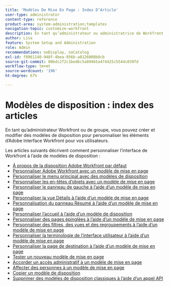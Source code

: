 ```yaml
---
title: 'Modèles De Mise En Page : Index D’Article'
user-type: administrator
content-type: reference
product-area: system-administration;templates
navigation-topic: customize-workfront
description: En tant qu’administrateur ou administratrice de Workfront ou administrateur ou administratrice de groupes, vous pouvez créer et modifier des modèles de disposition afin de personnaliser les éléments de l’interface de Workfront pour vos utilisateurs et utilisatrices.
author: Lisa
feature: System Setup and Administration
role: Admin
recommendations: noDisplay, noCatalog
exl-id: f8961140-948f-4bea-956b-a8126008b8cb
source-git-commit: 80bdc2f2c1bedbc5a894b5a474425c5544c039fd
workflow-type: tm+mt
source-wordcount: '196'
ht-degree: 67%

---
```


# Modèles de disposition : index des articles

<!-- Audited: 2/2024 -->

En tant qu’administrateur Workfront ou de groupe, vous pouvez créer et modifier des modèles de disposition pour personnaliser les éléments d’Adobe
Interface Workfront pour vos utilisateurs.

Les articles suivants décrivent comment personnaliser l’interface de Workfront à l’aide de modèles de disposition :

* [À propos de la disposition Adobe Workfront par défaut](/help/quicksilver/administration-and-setup/customize-workfront/use-layout-templates/about-the-default-wf-layout.md)
* [Personnaliser Adobe Workfront avec un modèle de mise en page](/help/quicksilver/administration-and-setup/customize-workfront/use-layout-templates/brand-wf-using-a-layout-template.md)
* [Personnaliser le menu principal avec des modèles de disposition](/help/quicksilver/administration-and-setup/customize-workfront/use-layout-templates/customize-main-menu.md)
* [Personnaliser les en-têtes d’objets avec un modèle de mise en page](../../customize-workfront/use-layout-templates/customize-object-headers.md)
* [Personnaliser le panneau de gauche à l’aide d’un modèle de mise en page](/help/quicksilver/administration-and-setup/customize-workfront/use-layout-templates/customize-left-panel.md)
* [Personnaliser la vue Détails à l’aide d’un modèle de mise en page](/help/quicksilver/administration-and-setup/customize-workfront/use-layout-templates/customize-details-view-layout-template.md)
* [Personnalisation du panneau Résumé à l’aide d’un modèle de mise en page](/help/quicksilver/administration-and-setup/customize-workfront/use-layout-templates/customize-home-summary-layout-template.md)
* [Personnaliser l’accueil à l’aide d’un modèle de disposition](/help/quicksilver/administration-and-setup/customize-workfront/use-layout-templates/customize-new-home-layout-template.md)
* [Personnaliser des pages épinglées à l’aide d’un modèle de mise en page](/help/quicksilver/administration-and-setup/customize-workfront/use-layout-templates/customize-pinned-pages.md)
* [Personnaliser des filtres, des vues et des regroupements à l’aide d’un modèle de mise en page](/help/quicksilver/administration-and-setup/customize-workfront/use-layout-templates/customize-fvg-list-controls-layout-template.md)
* [Personnaliser la terminologie de l’interface utilisateur à l’aide d’un modèle de mise en page](/help/quicksilver/administration-and-setup/customize-workfront/use-layout-templates/customize-terminology.md)
* [Personnaliser la page de destination à l’aide d’un modèle de mise en page](/help/quicksilver/administration-and-setup/customize-workfront/use-layout-templates/customize-landing-page.md)
* [Tester un nouveau modèle de mise en page](/help/quicksilver/administration-and-setup/customize-workfront/use-layout-templates/test-a-layout-template.md)
* [Accorder un accès administratif à un modèle de mise en page](/help/quicksilver/administration-and-setup/customize-workfront/use-layout-templates/grant-admin-access-layout-template.md)
* [Affecter des personnes à un modèle de mise en page](/help/quicksilver/administration-and-setup/customize-workfront/use-layout-templates/assign-users-to-layout-template.md)
* [Copier un modèle de disposition](/help/quicksilver/administration-and-setup/customize-workfront/use-layout-templates/copy-a-layout-template.md)
* [Supprimer des modèles de disposition classiques à l’aide d’un appel API](/help/quicksilver/administration-and-setup/customize-workfront/use-layout-templates/delete-classic-layout-templates.md)
